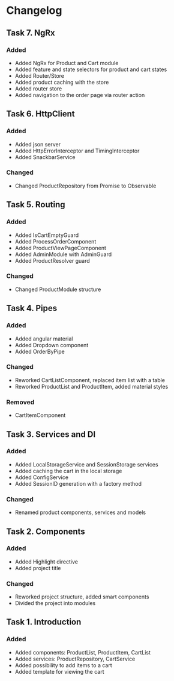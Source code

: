 # Changelog

## Task 7. NgRx
### Added
* Added NgRx for Product and Cart module
* Added feature and state selectors for product and cart states
* Added Router/Store
* Added product caching with the store
* Added router store
* Added navigation to the order page via router action

## Task 6. HttpClient
### Added 
* Added json server 
* Added HttpErrorInterceptor and TimingInterceptor
* Added SnackbarService

### Changed
* Changed ProductRepository from Promise to Observable

## Task 5. Routing
### Added
* Added IsCartEmptyGuard
* Added ProcessOrderComponent
* Added ProductViewPageComponent
* Added AdminModule with AdminGuard
* Added ProductResolver guard

### Changed
* Changed ProductModule structure

## Task 4. Pipes
### Added
* Added angular material
* Added Dropdown component 
* Added OrderByPipe

### Changed
* Reworked CartListComponent, replaced item list with a table
* Reworked ProductList and ProductItem, added material styles

### Removed 
* CartItemComponent

## Task 3. Services and DI
### Added
* Added LocalStorageService and SessionStorage services
* Added caching the cart in the local storage
* Added ConfigService
* Added SessionID generation with a factory method

### Changed
* Renamed product components, services and models

## Task 2. Components
### Added
* Added Highlight directive
* Added project title

### Changed
* Reworked project structure, added smart components
* Divided the project into modules

## Task 1. Introduction
### Added
* Added components: ProductList, ProductItem, CartList
* Added services: ProductRepository, CartService
* Added possibility to add items to a cart 
* Added template for viewing the cart
